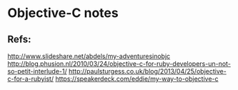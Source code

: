 # Objective-C notes

## Refs:

http://www.slideshare.net/abdels/my-adventuresinobjc
http://blog.phusion.nl/2010/03/24/objective-c-for-ruby-developers-un-not-so-petit-interlude-1/
http://paulsturgess.co.uk/blog/2013/04/25/objective-c-for-a-rubyist/
https://speakerdeck.com/eddie/my-way-to-objective-c

